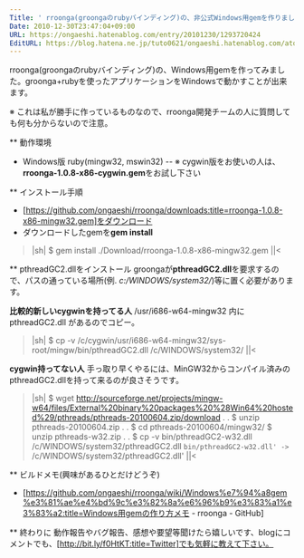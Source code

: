 ```yaml
---
Title: ' rroonga(groongaのrubyバインディング)の、非公式Windows用gemを作りました。'
Date: 2010-12-30T23:47:04+09:00
URL: https://ongaeshi.hatenablog.com/entry/20101230/1293720424
EditURL: https://blog.hatena.ne.jp/tuto0621/ongaeshi.hatenablog.com/atom/entry/6435922169449192908
---
```



rroonga(groongaのrubyバインディング)の、Windows用gemを作ってみました。groonga+rubyを使ったアプリケーションをWindowsで動かすことが出来ます。

※ これは私が勝手に作っているものなので、rroonga開発チームの人に質問しても何も分からないので注意。

** 動作環境
- Windows版 ruby(mingw32, mswin32) 
-- ※ cygwin版をお使いの人は、<span style="font-weight:bold;">rroonga-1.0.8-x86-cygwin.gem</span>をお試し下さい

** インストール手順
- [https://github.com/ongaeshi/rroonga/downloads:title=rroonga-1.0.8-x86-mingw32.gem]をダウンロード
- ダウンロードしたgemを<span style="font-weight:bold;">gem install</span>
>|sh|
$ gem install ./Download/rroonga-1.0.8-x86-mingw32.gem
||<

** pthreadGC2.dllをインストール
groongaが<span style="font-weight:bold;">pthreadGC2.dll</span>を要求するので、パスの通っている場所(例. <span style="font-style:italic;">c:/WINDOWS/system32/</span>)等に置く必要があります。

<span style="font-weight:bold;">比較的新しいcygwinを持ってる人</span>
/usr/i686-w64-mingw32 内に pthreadGC2.dll があるのでコピー。

>|sh|
$ cp -v /c/cygwin/usr/i686-w64-mingw32/sys-root/mingw/bin/pthreadGC2.dll /c/WINDOWS/system32/
||<

<span style="font-weight:bold;">cygwin持ってない人</span>
手っ取り早くやるには、MinGW32からコンパイル済みのpthreadGC2.dllを持って来るのが良さそうです。

>|sh|
$ wget http://sourceforge.net/projects/mingw-w64/files/External%20binary%20packages%20%28Win64%20hosted%29/pthreads/pthreads-20100604.zip/download
.
.
$ unzip pthreads-20100604.zip 
.
.
$ cd pthreads-20100604/mingw32/
$ unzip pthreads-w32.zip 
.
.
$ cp -v bin/pthreadGC2-w32.dll /c/WINDOWS/system32/pthreadGC2.dll
`bin/pthreadGC2-w32.dll' -> `/c/WINDOWS/system32/pthreadGC2.dll'
||<

** ビルドメモ(興味があるひとだけどうぞ)
- [https://github.com/ongaeshi/rroonga/wiki/Windows%e7%94%a8gem%e3%81%ae%e4%bd%9c%e3%82%8a%e6%96%b9%e3%83%a1%e3%83%a2:title=Windows用gemの作り方メモ - rroonga - GitHub]

** 終わりに
動作報告やバグ報告、感想や要望等聞けたら嬉しいです、blogにコメントでも、[http://bit.ly/f0HtKT:title=Twitter]でも気軽に教えて下さい。
